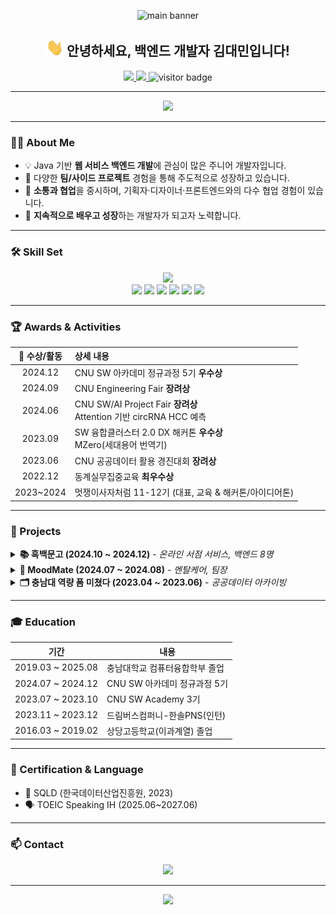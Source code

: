 <p align="center">
  <!-- 흑백모드와 고대비에 잘 보이는 단색 기반 배너 사용 -->
  <img src="https://capsule-render.vercel.app/api?type=waving&color=0F2027,2C5364&height=210&section=header&text=Backend%20Developer&fontColor=FFFFFF&fontSize=38&fontAlignY=35&animation=twinkling" alt="main banner"/>
</p>

<h2 align="center">
  <img src="https://raw.githubusercontent.com/ABSphreak/ABSphreak/master/gifs/Hi.gif" width="28"> 
  안녕하세요, <b>백엔드 개발자 김대민</b>입니다!
</h2>

<p align="center">
  <a href="mailto:kdm0068@gmail.com">
    <img src="https://img.shields.io/badge/Email-kdm0068@gmail.com-red?style=for-the-badge&logo=gmail">
  </a>
  <a href="https://github.com/daemin-kim">
    <img src="https://img.shields.io/badge/GitHub-daemin--kim-181717?style=for-the-badge&logo=github">
  </a>
  <img src="https://komarev.com/ghpvc/?username=daemin-kim&style=for-the-badge" alt="visitor badge"/>
</p>

---

<div align="center">
  <img src="https://readme-typing-svg.demolab.com?font=Fira+Code&weight=10000&size=26&pause=1000&color=5BC0EB&random=false&center=true&vCenter=true&width=560&lines=Backend+Developer;Continuous+Learner;Team+Player%2C+Leader;Java+%E2%80%A2+Spring+%E2%80%A2+AWS+%E2%80%A2+Docker+etc."/>
</div>

---

### 🙋‍♂️ About Me

- 💡 Java 기반 **웹 서비스 백엔드 개발**에 관심이 많은 주니어 개발자입니다.
- 🏃 다양한 **팀/사이드 프로젝트** 경험을 통해 주도적으로 성장하고 있습니다.
- 🤝 **소통과 협업**을 중시하며, 기획자·디자이너·프론트엔드와의 다수 협업 경험이 있습니다.
- 🔄 **지속적으로 배우고 성장**하는 개발자가 되고자 노력합니다.

---

### 🛠️ Skill Set

<p align="center">
  <img src="https://skillicons.dev/icons?i=java,spring,redis,mysql,docker,aws,github,figma,notion&perline=10"/>
  <br/>
  <img src="https://img.shields.io/badge/SpringBoot-6DB33F?style=for-the-badge&logo=springboot&logoColor=white"/>
  <img src="https://img.shields.io/badge/JPA-59666C?style=for-the-badge"/>
  <img src="https://img.shields.io/badge/Nginx-009639?style=for-the-badge&logo=nginx&logoColor=white"/>
  <img src="https://img.shields.io/badge/Github Actions-2088FF?style=for-the-badge&logo=github-actions&logoColor=white"/>
  <img src="https://img.shields.io/badge/Sonarqube-4E9BCD?style=for-the-badge&logo=sonarqube&logoColor=white"/>
  <img src="https://img.shields.io/badge/Dooray-0068B7?style=for-the-badge"/>
</p>


---

### 🏆 Awards & Activities

| 🥇 수상/활동 | 상세 내용 |
|:---:|:---|
| 2024.12 | CNU SW 아카데미 정규과정 5기 <b>우수상</b> |
| 2024.09 | CNU Engineering Fair <b>장려상</b> |
| 2024.06 | CNU SW/AI Project Fair <b>장려상</b><br>Attention 기반 circRNA HCC 예측 |
| 2023.09 | SW 융합클러스터 2.0 DX 해커톤 <b>우수상</b><br>MZero(세대용어 번역기) |
| 2023.06 | CNU 공공데이터 활용 경진대회 <b>장려상</b> |
| 2022.12 | 동계실무집중교육 <b>최우수상</b> |
| 2023~2024 | 멋쟁이사자처럼 11-12기 (대표, 교육 & 해커톤/아이디어톤) |

---

### 📝 Projects

<details>
  <summary><b>📚 흑백문고 (2024.10 ~ 2024.12)</b> - <i>온라인 서점 서비스, 백엔드 8명</i></summary>
  <ul>
    <li>주요 도메인 CRUD 및 도서 등록, 결제 기능 개발</li>
    <li>알라딘 API·Toss payments 연동, DB 설계, 트랜잭션 강화</li>
    <li>GitHub: <a href="https://github.com/nhnacademy-be7-heukbaekbook">프로젝트 바로가기</a></li>
  </ul>
</details>

<details>
  <summary><b>🧠 MoodMate (2024.07 ~ 2024.08)</b> - <i>멘탈케어, 팀장</i></summary>
  <ul>
    <li>OpenAI API 기반 감정 분석, 챗봇 기능/DB 설계</li>
    <li>프로젝트 일정/구성원 조율, 실질적 리더십 경험</li>
    <li>GitHub: <a href="https://github.com/CNU-likelion-Moodmate">프로젝트 바로가기</a></li>
  </ul>
</details>

<details>
  <summary><b>🗂️ 충남대 역량 폼 미쳤다 (2023.04 ~ 2023.06)</b> - <i>공공데이터 아카이빙</i></summary>
  <ul>
    <li>대외활동/학과 관심 CRUD, API 명세 및 DB 설계</li>
    <li>GitHub: <a href="https://github.com/cnu-data-contest">프로젝트 바로가기</a></li>
  </ul>
</details>

---

### 🎓 Education

| 기간 | 내용 |
|---|---|
| 2019.03 ~ 2025.08 | 충남대학교 컴퓨터융합학부 졸업 |
| 2024.07 ~ 2024.12 | CNU SW 아카데미 정규과정 5기 |
| 2023.07 ~ 2023.10 | CNU SW Academy 3기 |
| 2023.11 ~ 2023.12 | 드림버스컴퍼니-한솔PNS(인턴) |
| 2016.03 ~ 2019.02 | 상당고등학교(이과계열) 졸업 |

---

### 📃 Certification & Language

- 🏅 SQLD (한국데이터산업진흥원, 2023)
- 🗣️ TOEIC Speaking IH (2025.06~2027.06)

---

### 📫 Contact

<p align="center">
  <img src="https://img.shields.io/badge/Email-kdm0068@gmail.com-red?style=for-the-badge&logo=gmail">
</p>

---

<p align="center">
  <img src="https://capsule-render.vercel.app/api?type=waving&color=0F2027,2C5364&height=120&section=footer"/>
</p>

